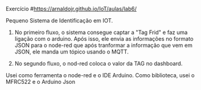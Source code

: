 Exercício
#https://arnaldojr.github.io/IoT/aulas/lab6/ 

Pequeno Sistema de Identificação em IOT.

1. No primeiro fluxo, o sistema consegue captar a "Tag Frid" e faz uma ligação com o arduino. Após isso, ele envia as informações no formato JSON para o node-red que após tranformar a informação que vem em JSON, ele manda um tópico usando o MQTT.

2. No segundo fluxo, o nod-red coloca o valor da TAG no dashboard.

Usei como ferramenta o node-red e o IDE Arduino. Como biblioteca, usei o MFRC522 e o Arduino Json
